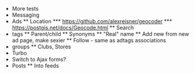 * More tests
* Messaging
* Ads
** Location
*** https://github.com/alexreisner/geocoder
*** https://postgis.net/docs/Geocode.html
** Search
* tags
** Parent/child
** Synonyms
** "Real" name
** Add new from new ad page, make sexier
** Follow - same as adtags associations
* groups
** Clubs, Stores
* Turbo
* Switch to Ajax forms?
* Posts
** Into feeds